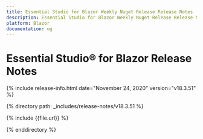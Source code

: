 ```yaml
---
title: Essential Studio for Blazor Weekly Nuget Release Release Notes  
description: Essential Studio for Blazor Weekly Nuget Release Release Notes  
platform: Blazor
documentation: ug
---
```


# Essential Studio&reg; for Blazor  Release Notes  

{% include release-info.html date="November 24, 2020"  version="v18.3.51" %} 

{% directory path: _includes/release-notes/v18.3.51 %}

{% include {{file.url}} %}

{% enddirectory %}

